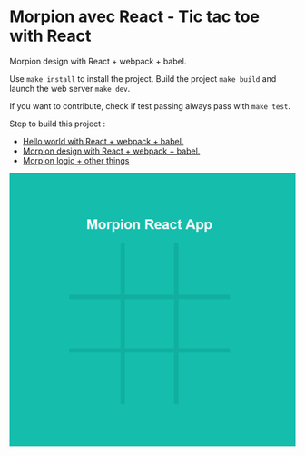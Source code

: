# Morpion avec React - Tic tac toe with React

Morpion design with React + webpack + babel.

Use `make install` to install the project.
Build the project `make build` and launch the web server `make dev`.

If you want to contribute, check if test passing always pass with `make test`.

Step to build this project :

- [Hello world with React + webpack + babel.](https://github.com/zyhou/morpion-react/releases/tag/1.0)
- [Morpion design with React + webpack + babel.](https://github.com/zyhou/morpion-react/releases/tag/2.0)
- [Morpion logic + other things](https://github.com/zyhou/morpion-react/releases/tag/3.0)

![board.PNG](https://raw.githubusercontent.com/zyhou/morpion-react/master/assets/board.PNG)
